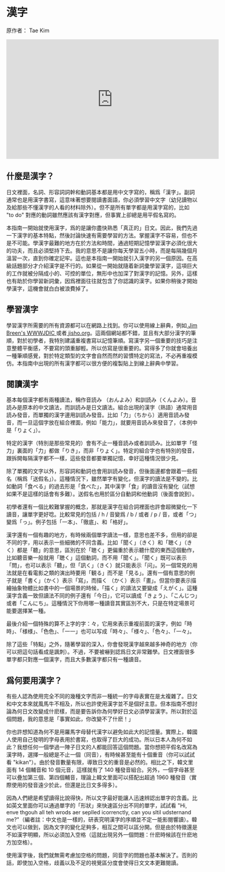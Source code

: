 # 漢字
原作者： Tae Kim
<div class="video-container">
<iframe width="560" height="315" src="https://www.youtube.com/embed/_aorJUkr06c" frameborder="0" allow="accelerometer; autoplay; clipboard-write; encrypted-media; gyroscope; picture-in-picture" allowfullscreen></iframe>
</div>

## 什麼是漢字？

日文裡面，名詞、形容詞詞幹和動詞基本都是用中文字寫的，稱爲「漢字」。副詞通常也是用漢字書寫，這意味著想要閱讀書面語，你必須學習中文字（幼兒讀物以及給那些不懂漢字的人看的材料除外）。但不是所有單字都是用漢字寫的，比如 "to do" 對應的動詞雖然應該有漢字對應，但事實上卻總是用平假名寫的。

本指南一開始就使用漢字，爲的是讓你盡快熟悉「真正的」日文。因此，我們先過一下漢字的基本特點，然後討論快速有需要學習的方法。掌握漢字不容易，但也不是不可能。學漢字最難的地方在於方法和時間，通過短期記憶學習漢字必須化很大的功夫，而且必須堅持下去。我的意思不是讓你每天學習五小時，而是每隔幾個月溫習一次，直到你確定記牢。這也是本指南一開始就引入漢字的另一個原因。在高級話題部分才介紹漢字是不行的。如果從一開始就隨着新詞彙學習漢字，這項巨大的工作就被分隔成小的、可控的單位，無形中也加深了對漢字的記憶。另外，這樣也有助於你學習新詞彙，因爲裡面往往就包含了你認識的漢字。如果你稍後才開始學漢字，這機會就白白被浪費掉了。

## 學習漢字

學習漢字所需要的所有資源都可以在網路上找到。你可以使用線上辭典，例如[ Jim Breen's WWWJDIC ](https://www.edrdg.org/cgi-bin/wwwjdic/wwwjdic?1C)或者[ jisho.org](https://jisho.org/)。這兩個網站都不錯，並且有大部分漢字的筆順，對於初學者，我特別建議重複書寫以記憶筆順。寫漢字另一個重要的技巧是注意整體平衡感，不要寫的頭重腳輕。所以仿寫是很重要的。寫得多了你就會培養出一種筆順感覺，對於特定類型的文字會自然而然的習慣特定的寫法，不必再重複模仿。本指南中出現的所有漢字都可以很方便的複製貼上到線上辭典中學習。

## 閱讀漢字

基本每個漢字都有兩種讀法，稱作音読み （おんよみ）和訓読み（くんよみ）。音読み是原本的中文讀法，而訓読み是日文讀法。組合出現的漢字（熟語）通常用音読み發音，而單獨的漢字邊用訓読み發音。比如「力」（ちから）適用音読み發音，而一旦這個字放在組合裡面，例如「能力」，就要用音読み來發音了，（本例中是「りょく」）。

特定的漢字（特別是那些常見的）會有不止一種音読み或者訓読み。比如單字「怪力」裏面的「力」都做「りき」，而非「りょく」。特定的組合字也有特別的發音，跟拆開每隔漢字都不一樣，這些發音都要單獨記憶，幸好這種情況很少見。

除了單獨的文字以外，形容詞和動詞也會用訓読み發音，但後面邊都會跟着一些假名（稱爲「送假名」）。這種情況下，雖然單字有變化，但漢字的讀法是不變的。比如動詞「食べる」的過去形是「食べた」，其中漢字「食」的讀音沒有變化（試想如果不是這樣的話會有多難）。送假名也用於區分自動詞和他動詞（後面會說到）。

初學者還有一個比較難掌握的概念，那就是漢字在組合詞裡面也許會超微變化一下讀音，讓單字更好唸。比較常見的包括 / h / 音變爲 / b / 或者 / p / 音，或者「つ」變爲「っ」。例子包括「一本」、「徹底」、和「格好」。

漢字還有一個有趣的地方，有時候兩個單字讀法一樣，意思也差不多，但用的卻是不同的字，用以表示一些細微的不同含義。比如「聞く」（きく）和「聴く」（きく）都是「聽」的意思，區別在於「聴く」更偏重於表示聽什麼的東西這個動作，比如聽音樂一般就用「聴く」這個動詞，而不用「聞く」。「聞く」既可以表示「問」，也可以表示「聽」，但「訊く」（きく）就只能表示「问」。另一個常見的用法就是在看電影之類的演出時要用「観る」而不是「見る」。還有一個有意思的例子就是「書く」（かく）表示「寫」，而描く （かく）表示「畫」。但當你要表示描繪抽象物體比如書中的一個場景的時候，「描く」的讀法又要變成「えがく」。這種漢字含義一致但讀法不同的例子還有「今日」，它可以讀成「きょう」、「こんじつ」或者「こんにち」。這種情況下你用哪一種讀音其實區別不大，只是在特定場景可能要選擇某一種。

最後介紹一個特殊的算不上字的字：々，它用來表示重複前面的漢字，例如「時時」、「様様」、「色色」、「一一」也可以写成「時々」、「様々」、「色々」、「一々」。

除了這些「特點」之外，隨著學習的深入，你會發現漢字越來越多神奇的地方（你可以把這句話看成是諷刺）。不過，不要被嚇到認爲日文非常難學。日文裡面很多單字都只對應一個漢字，而且大多數漢字都只有一種讀音。

## 爲何要用漢字？

有些人認為使用完全不同的幾種文字而非一種統一的字母表實在是太複雜了。日文和中文本來就風馬牛不相及，所以也許使用漢字並不是個好主意。但本指南不想討論為何日文改變成什麽樣，而是要告訴你為何學好日文必須學習漢字。所以對於這個問題，我的意思是「事實如此，你改變不了什麽！」

你也許想知道為何不是用羅馬字母替代漢字以避免如此大的記憶量。實際上，韓國人使用自己發明的字母表用於書寫，也取得了巨大的成功。所以日本人為何不如此？我想任何一個學過一陣子日文的人都能回答這個問題。當你想把平假名改寫為漢字時，選擇一般總是不止一個（同音），有時候甚至能有十個重音（你可以試試看 "kikan"）。由於發音數量有限，導致日文的重音是必然的。相比之下，韓文里面有 14 個輔音和 10 個元音，這樣就有了 140 種發音組合。另外，一個字母甚至可以疊加第三個、第四個輔音，理論上韓文里面可以搭配出超過 1960 種發音（實際使用的發音遠少於此，但還是比日文多得多）。

因為人們總是希望讀得比說得快，所以文字最好能讓人迅速辨認出單字的含義。比如英文里面你可以通過單字的「形狀」來快速區分出不同的單字，試試看 "Hi, enve thgouh all teh wrods aer seplled icorrenctly, can you sltil udsternand me?"（編者註：中文也是一樣的，研表究明漢字的序順並不定一能影閱響讀）。韓文也可以做到，因為文字的變化足夠多，相互之間可以區分開。但是由於特徵還是不如漢字明顯，所以必須加入空格（這就出現另外一個問題：什麽時候該在什麽地方加空格）。

使用漢字後，我們就無需考慮加空格的問題，同音字的問題也基本解決了。否則的話，即使加入空格，歧義以及不足的視覺區分度會使得日文文本更難閱讀。